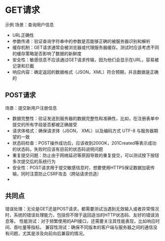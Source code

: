 # GET请求

示例
场景：查询用户信息

* URL正确性
* 参数传递：验证查询字符串中的参数是否能够正确的被服务器识别和解析
* 缓存机制：GET请求通常会被浏览器或代理服务器缓存。测试时应该考虑不同的缓存策略是否影响了数据的新鲜度
* 安全性：敏感信息不应该通过GET请求传输，因为他们会显示在URL，容易被记录和拦截
* 响应内容：确定返回的数据格式（JSON，XML）符合预期，并且数据是正确的

## POST请求
场景：提交新用户注册信息

* 数据完整性：验证发送到服务器的数据完整性和准确性，比如，在注册表单中提交的所有字段是否都被正确接受
* 请求体格式：确保请求体（JSON， XML）以及编码方式 UTF-8 与服务器期望的一致
* 状态码检查：POST操作成功后，应该收到200OK，201Created等表示成功的状态码，失败时应该有目前的状态码说明问题
* 重复提交问题：防止由于网络延迟等原因导致的重复提交，可以测试按下按钮多次提交后的系统行为
* 安全性：POST请求用于提交敏感信息时，想要使用HTTPS保证数据加密传输，同时注意防止CSRF攻击（跨站请求仿造）
* 

## 共同点
错误处理：无论是GET还是POST请求，都需要测试当遇到无效输入或者异常情况时，系统的错误处理能力，包括但不限于返回适当的HTTP状态码、友好的错误消息等。
性能测试：对于频繁使用的API接口，还需要关注其性能表现，比如响应时间、吞吐量等指标。
兼容性测试：确保不同版本的客户端与服务器之间的通信没有问题，尤其是涉及向前向后兼容的情况。



